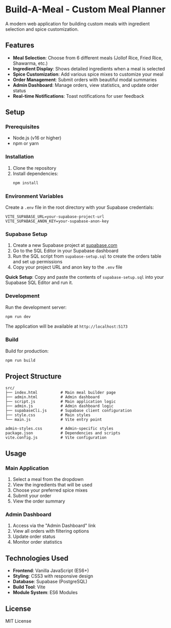 # Build-A-Meal - Custom Meal Planner

A modern web application for building custom meals with ingredient selection and spice customization.

## Features

- **Meal Selection**: Choose from 6 different meals (Jollof Rice, Fried Rice, Shawarma, etc.)
- **Ingredient Display**: Shows detailed ingredients when a meal is selected
- **Spice Customization**: Add various spice mixes to customize your meal
- **Order Management**: Submit orders with beautiful modal summaries
- **Admin Dashboard**: Manage orders, view statistics, and update order status
- **Real-time Notifications**: Toast notifications for user feedback

## Setup

### Prerequisites

- Node.js (v16 or higher)
- npm or yarn

### Installation

1. Clone the repository
2. Install dependencies:
   ```bash
   npm install
   ```

### Environment Variables

Create a `.env` file in the root directory with your Supabase credentials:

```env
VITE_SUPABASE_URL=your-supabase-project-url
VITE_SUPABASE_ANON_KEY=your-supabase-anon-key
```

### Supabase Setup

1. Create a new Supabase project at [supabase.com](https://supabase.com)
2. Go to the SQL Editor in your Supabase dashboard
3. Run the SQL script from `supabase-setup.sql` to create the orders table and set up permissions
4. Copy your project URL and anon key to the `.env` file

**Quick Setup**: Copy and paste the contents of `supabase-setup.sql` into your Supabase SQL Editor and run it.

### Development

Run the development server:

```bash
npm run dev
```

The application will be available at `http://localhost:5173`

### Build

Build for production:

```bash
npm run build
```

## Project Structure

```
src/
├── index.html          # Main meal builder page
├── admin.html          # Admin dashboard
├── script.js           # Main application logic
├── admin.js            # Admin dashboard logic
├── supabaseCli.js      # Supabase client configuration
├── style.css           # Main styles
└── main.js             # Vite entry point

admin-styles.css        # Admin-specific styles
package.json            # Dependencies and scripts
vite.config.js          # Vite configuration
```

## Usage

### Main Application
1. Select a meal from the dropdown
2. View the ingredients that will be used
3. Choose your preferred spice mixes
4. Submit your order
5. View the order summary

### Admin Dashboard
1. Access via the "Admin Dashboard" link
2. View all orders with filtering options
3. Update order status
4. Monitor order statistics

## Technologies Used

- **Frontend**: Vanilla JavaScript (ES6+)
- **Styling**: CSS3 with responsive design
- **Database**: Supabase (PostgreSQL)
- **Build Tool**: Vite
- **Module System**: ES6 Modules

## License

MIT License 